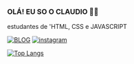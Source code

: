 ### OLÁ! EU SO O CLAUDIO ✌🏻
estudantes de 'HTML,
CSS e JAVASCRIPT
 

[![BLOG](https://img.shields.io/website-up-down-green-red/http/monip.org.svg)]()
[![instagram](	https://img.shields.io/badge/Instagram-E4405F?style=for-the-badge&logo=instagram&logoColor=white)](https://instagram.com/claudio_carnei)

[![Top Langs](https://github-readme-stats.vercel.app/api/top-langs/?username=anuraghazra&hide_progress=true)](https://github.com/anuraghazra/github-readme-stats)
